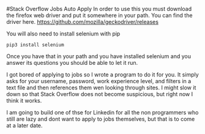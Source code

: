 #Stack Overflow Jobs Auto Apply
In order to use this you must download the firefox web driver and put it somewhere in your path. You can find the driver here. https://github.com/mozilla/geckodriver/releases

You will also need to install selenium with pip

````
pip3 install selenium
````

Once you have that in your path and you have installed selenium and you answer its questions you should be able to let it run.

I got bored of applying to jobs so I wrote a program to do it for you. It simply asks for your username, password, work experience level, and filters in a text file and then references them wen looking through sites. I might slow it down so that Stack Overflow does not become suspicious, but right now I think it works.

I am going to build one of thse for Linkedin for all the non programmers who still are lazy and dont want to apply to jobs themselves, but that is to come at a later date.